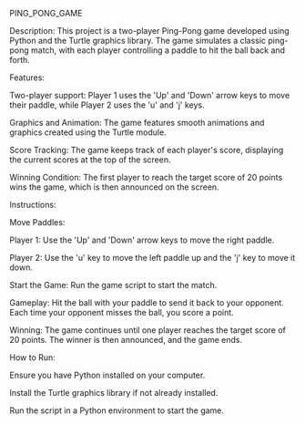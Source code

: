 PING_PONG_GAME

Description:
This project is a two-player Ping-Pong game developed using Python and the Turtle graphics library. The game simulates a classic ping-pong match, with each player controlling a paddle to hit the ball back and forth.

Features:

Two-player support: Player 1 uses the 'Up' and 'Down' arrow keys to move their paddle, while Player 2 uses the 'u' and 'j' keys.

Graphics and Animation: The game features smooth animations and graphics created using the Turtle module.

Score Tracking: The game keeps track of each player's score, displaying the current scores at the top of the screen.

Winning Condition: The first player to reach the target score of 20 points wins the game, which is then announced on the screen.

Instructions:

Move Paddles:

Player 1: Use the 'Up' and 'Down' arrow keys to move the right paddle.

Player 2: Use the 'u' key to move the left paddle up and the 'j' key to move it down.

Start the Game: Run the game script to start the match.

Gameplay: Hit the ball with your paddle to send it back to your opponent. Each time your opponent misses the ball, you score a point.

Winning: The game continues until one player reaches the target score of 20 points. The winner is then announced, and the game ends.

How to Run:

Ensure you have Python installed on your computer.

Install the Turtle graphics library if not already installed.

Run the script in a Python environment to start the game.
